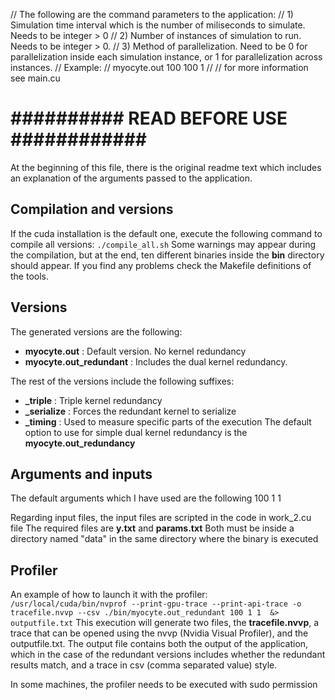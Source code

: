 // The following are the command parameters to the application:
// 1) Simulation time interval which is the number of miliseconds to simulate. Needs to be integer > 0
// 2) Number of instances of simulation to run. Needs to be integer > 0.
// 3) Method of parallelization. Need to be 0 for parallelization inside each simulation instance, or 1 for parallelization across instances.
// Example:
// myocyte.out 100 100 1
//
// for more information see main.cu

# \#\#\#\#\#\#\#\#\#\# READ BEFORE USE \#\#\#\#\#\#\#\#\#\#\#\#
At the beginning of this file, there is the original readme text which includes an explanation of the arguments passed to the application.
## Compilation and versions

If the cuda installation is the default one, execute the following command to compile all versions:
`./compile_all.sh`
Some warnings may appear during the compilation, but at the end, ten different binaries inside the **bin** directory should appear.
If you find any problems check the Makefile definitions of the tools.
## Versions
The generated versions are the following:

- **myocyte.out** : Default version. No kernel redundancy
- **myocyte.out_redundant** : Includes the dual kernel redundancy.

The rest of the versions include the following suffixes:

- **_triple** : Triple kernel redundancy
- **_serialize** : Forces the redundant kernel to serialize
- **_timing** : Used to measure specific parts of the execution
The default option to use for simple dual kernel redundancy is the **myocyte.out_redundancy** 
## Arguments and inputs
The default arguments which I have used are the following
100 1 1

Regarding input files, the input files are scripted in the code in work_2.cu file
The required files are **y.txt** and **params.txt** 
Both must be inside a directory named "data" in the same directory where the binary is executed

## Profiler
An example of how to launch it with the profiler:
`/usr/local/cuda/bin/nvprof --print-gpu-trace --print-api-trace -o tracefile.nvvp --csv ./bin/myocyte.out_redundant 100 1 1  &> outputfile.txt`
This execution will generate two files, the **tracefile.nvvp**, a trace that can be opened using the nvvp (Nvidia Visual Profiler), and the 
outputfile.txt. The output file contains both the output of the application, which in the case of the redundant versions includes whether the redundant results match, and a trace in csv (comma separated value) style. 

In some machines, the profiler needs to be executed with sudo permission